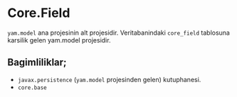 # Core.Field

`yam.model` ana projesinin alt projesidir. Veritabanindaki `core_field` tablosuna karsilik gelen yam.model projesidir.

## Bagimliliklar;
* `javax.persistence` (`yam.model` projesinden gelen) kutuphanesi.
* `core.base`

